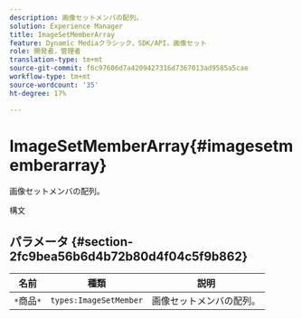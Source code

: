 ```yaml
---
description: 画像セットメンバの配列。
solution: Experience Manager
title: ImageSetMemberArray
feature: Dynamic Mediaクラシック，SDK/API，画像セット
role: 開発者，管理者
translation-type: tm+mt
source-git-commit: f6c97606d7a4209427316d7367013ad9585a5cae
workflow-type: tm+mt
source-wordcount: '35'
ht-degree: 17%

---
```



# ImageSetMemberArray{#imagesetmemberarray}

画像セットメンバの配列。

構文

## パラメータ {#section-2fc9bea56b6d4b72b80d4f04c5f9b862}

| 名前 | 種類 | 説明 |
|---|---|---|
| `*`商品`*` | `types:ImageSetMember` | 画像セットメンバの配列。 |

